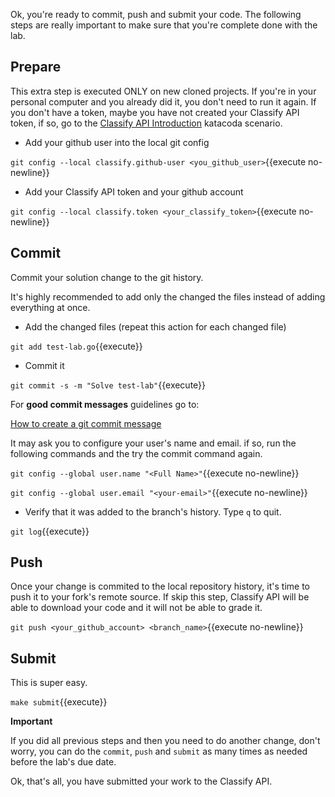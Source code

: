 Ok, you're ready to commit, push and submit your code. The following
steps are really important to make sure that you're complete done with
the lab.

## Prepare

This extra step is executed ONLY on new cloned projects. If you're in your
personal computer and you already did it, you don't need to run it
again. If you don't have a token, maybe you have not created your
Classify API token, if so, go to the [Classify API
Introduction](https://www.katacoda.com/coderssquad/scenarios/classify-intro)
katacoda scenario.

- Add your github user into the local git config

``git config --local classify.github-user <you_github_user>``{{execute no-newline}}


- Add your Classify API token and your github account

``git config --local classify.token <your_classify_token>``{{execute no-newline}}


## Commit

Commit your solution change to the git history.

It's highly recommended to add only the changed the files instead of
adding everything at once.


- Add the changed files (repeat this action for each changed file)

``git add test-lab.go``{{execute}}


- Commit it

``git commit -s -m "Solve test-lab"``{{execute}}

For **good commit messages** guidelines go to:

[How to create a git commit message](https://chris.beams.io/posts/git-commit/)


It may ask you to configure your user's name and email. if so, run the
following commands and the try the commit command again.

``git config --global user.name "<Full Name>"``{{execute no-newline}}

``git config --global user.email "<your-email>"``{{execute no-newline}}


- Verify that it was added to the branch's history. Type `q` to quit.

``git log``{{execute}}


## Push

Once your change is commited to the local repository history, it's
time to push it to your fork's remote source. If skip this step,
Classify API will be able to download your code and it will not be
able to grade it.

``git push <your_github_account> <branch_name>``{{execute no-newline}}


## Submit
This is super easy.

``make submit``{{execute}}


**Important**

If you did all previous steps and then you need to do
another change, don't worry, you can do the `commit`, `push` and
`submit` as many times as needed before the lab's due date.

Ok, that's all, you have submitted your work to the Classify API.
